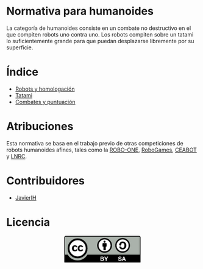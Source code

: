 # Normativa para humanoides
La categoría de humanoides consiste en un combate no destructivo en el que compiten robots uno contra uno. Los robots compiten sobre un tatami lo suficientemente grande para que puedan desplazarse libremente por su superficie.

# Índice

 - [Robots y homologación](robots.md)
 - [Tatami](tatami.md)
 - [Combates y puntuación](combates.md)


# Atribuciones

Esta normativa se basa en el trabajo previo de otras competiciones de robots humanoides afines, tales como la [ROBO-ONE](http://www.robo-one.com/en/), [RoboGames](http://robogames.net/rules/r1-wrestling.php), [CEABOT](http://www.ceabot.es/) y [LNRC]().

# Contribuidores

 - [JavierIH](https://github.com/JavierIH)

# Licencia

<p align="center"><img src="images/by-sa.png" width="200" align = "center"></p>
